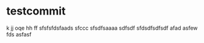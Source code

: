 # testcommit
k
jj
oqe
hh
ff
sfsfsfdsfaads
sfccc
sfsdfsaaaa
sdfsdf
sfdsdfsdfsdf
afad
asfew
fds
asfasf
